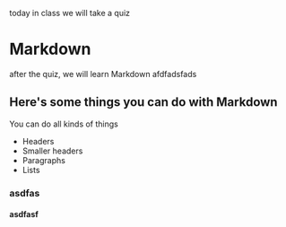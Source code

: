 today in class we will take a quiz

# Markdown

after the quiz, we will learn Markdown
afdfadsfads


## Here's some things you can do with Markdown

You can do all kinds of things

* Headers
* Smaller headers
* Paragraphs
* Lists

### asdfas

#### asdfasf


